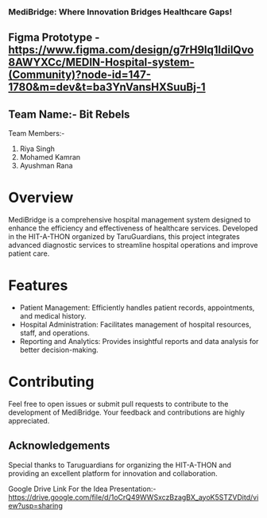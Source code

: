 ### MediBridge: Where Innovation Bridges Healthcare Gaps!
## Figma Prototype - https://www.figma.com/design/g7rH9lq1ldilQvo8AWYXCc/MEDIN-Hospital-system-(Community)?node-id=147-1780&m=dev&t=ba3YnVansHXSuuBj-1
## Team Name:- Bit Rebels
  Team Members:-
  1) Riya Singh
  2) Mohamed Kamran
  3) Ayushman Rana

# Overview
MediBridge is a comprehensive hospital management system designed to enhance the efficiency and effectiveness of healthcare services. Developed in the HIT-A-THON organized by TaruGuardians, this project integrates advanced  diagnostic services to streamline hospital operations and improve patient care.

# Features
- Patient Management: Efficiently handles patient records, appointments, and medical history.
- Hospital Administration: Facilitates management of hospital resources, staff, and operations.
- Reporting and Analytics: Provides insightful reports and data analysis for better decision-making.

# Contributing
Feel free to open issues or submit pull requests to contribute to the development of MediBridge. Your feedback and contributions are highly appreciated.

## Acknowledgements
Special thanks to Taruguardians for organizing the HIT-A-THON and providing an excellent platform for innovation and collaboration.

Google Drive Link For the Idea Presentation:- https://drive.google.com/file/d/1oCrQ49WWSxczBzagBX_ayoK5STZVDitd/view?usp=sharing

